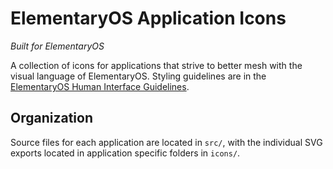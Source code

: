 # ElementaryOS Application Icons

_Built for ElementaryOS_

A collection of icons for applications that strive to better mesh with the visual language of ElementaryOS.
Styling guidelines are in the [ElementaryOS Human Interface Guidelines](https://docs.elementary.io/develop/writing-apps/our-first-app/icons).

## Organization

Source files for each application are located in `src/`, with the individual SVG exports located in application specific folders in `icons/`.

